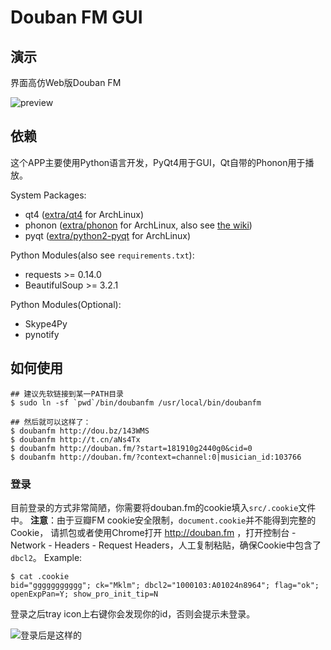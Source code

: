 # Douban FM GUI

## 演示

界面高仿Web版Douban FM

![preview](https://github.com/mckelvin/doubanfm-cli-for-linux/raw/gui/misc/preview.png)


## 依赖

这个APP主要使用Python语言开发，PyQt4用于GUI，Qt自带的Phonon用于播放。

System Packages:

- qt4 ([extra/qt4](https://www.archlinux.org/packages/extra/x86_64/qt4/) for ArchLinux)
- phonon ([extra/phonon](https://www.archlinux.org/packages/extra/x86_64/phonon/) for ArchLinux, also see [the wiki](https://wiki.archlinux.org/index.php/KDE#Which_backend_should_I_choose.3F))
- pyqt ([extra/python2-pyqt](https://www.archlinux.org/packages/extra/x86_64/python2-pyqt/) for ArchLinux)

Python Modules(also see `requirements.txt`):

- requests >= 0.14.0
- BeautifulSoup >= 3.2.1

Python Modules(Optional):

- Skype4Py
- pynotify

## 如何使用

    ## 建议先软链接到某一PATH目录
    $ sudo ln -sf `pwd`/bin/doubanfm /usr/local/bin/doubanfm

    ## 然后就可以这样了：
    $ doubanfm http://dou.bz/143WMS
    $ doubanfm http://t.cn/aNs4Tx
    $ doubanfm http://douban.fm/?start=181910g2440g0&cid=0
    $ doubanfm http://douban.fm/?context=channel:0|musician_id:103766

### 登录

目前登录的方式非常简陋，你需要将douban.fm的cookie填入`src/.cookie`文件中。
**注意**：由于豆瓣FM cookie安全限制，`document.cookie`并不能得到完整的Cookie，
请抓包或者使用Chrome打开 http://douban.fm ，打开控制台 - Network - Headers - Request
Headers，人工复制粘贴，确保Cookie中包含了`dbcl2`。
Example:

    $ cat .cookie 
    bid="ggggggggggg"; ck="Mklm"; dbcl2="1000103:A01024n8964"; flag="ok"; openExpPan=Y; show_pro_init_tip=N

登录之后tray icon上右键你会发现你的id，否则会提示未登录。


![登录后是这样的](https://github.com/mckelvin/doubanfm-cli-for-linux/raw/gui/misc/login.png)

